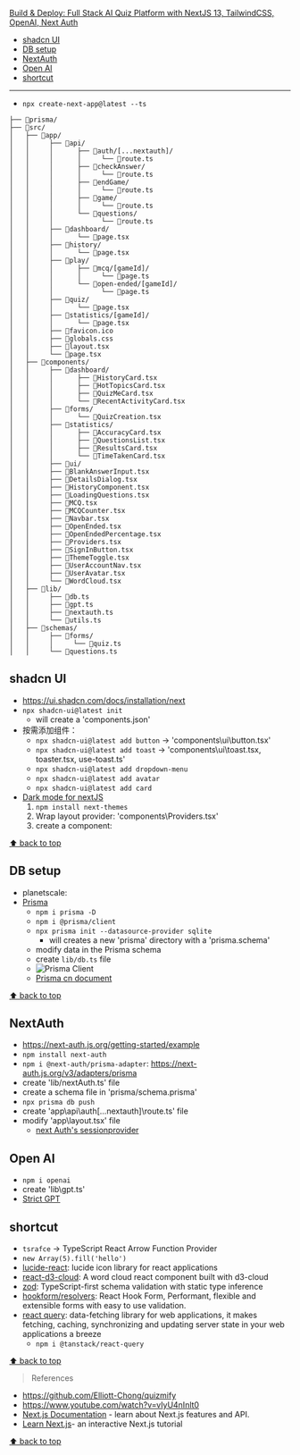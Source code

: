[Build & Deploy: Full Stack AI Quiz Platform with NextJS 13, TailwindCSS, OpenAI, Next Auth](#top)

- [shadcn UI](#shadcn-ui)
- [DB setup](#db-setup)
- [NextAuth](#nextauth)
- [Open AI](#open-ai)
- [shortcut](#shortcut)

-----------------------------------------------------------------------

- `npx create-next-app@latest --ts`

```
├── 📂prisma/
├── 📂src/
│   ├── 📂app/
│   │     ├── 📂api/
│   │     │      ├── 📂auth/[...nextauth]/
│   │     │      │     └── 📄route.ts
│   │     │      ├── 📂checkAnswer/
│   │     │      │     └── 📄route.ts
│   │     │      ├── 📂endGame/
│   │     │      │     └── 📄route.ts
│   │     │      ├── 📂game/
│   │     │      │     └── 📄route.ts
│   │     │      └── 📂questions/
│   │     │            └── 📄route.ts
│   │     ├── 📂dashboard/
│   │     │      └── 📄page.tsx
│   │     ├── 📂history/
│   │     │      └── 📄page.tsx
│   │     ├── 📂play/
│   │     │      ├── 📂mcq/[gameId]/
│   │     │      │     └── 📄page.ts
│   │     │      └── 📂open-ended/[gameId]/
│   │     │            └── 📄page.ts
│   │     ├── 📂quiz/
│   │     │      └── 📄page.tsx
│   │     ├── 📂statistics/[gameId]/
│   │     │      └── 📄page.tsx
│   │     ├── 📄favicon.ico
│   │     ├── 📄globals.css
│   │     ├── 📄layout.tsx
│   │     └── 📄page.tsx
│   ├── 📂components/
│   │     ├── 📂dashboard/
│   │     │      ├── 📄HistoryCard.tsx
│   │     │      ├── 📄HotTopicsCard.tsx
│   │     │      ├── 📄QuizMeCard.tsx
│   │     │      └── 📄RecentActivityCard.tsx
│   │     ├── 📂forms/
│   │     │      └── 📄QuizCreation.tsx
│   │     ├── 📂statistics/
│   │     │      ├── 📄AccuracyCard.tsx
│   │     │      ├── 📄QuestionsList.tsx
│   │     │      ├── 📄ResultsCard.tsx
│   │     │      └── 📄TimeTakenCard.tsx
│   │     ├── 📂ui/
│   │     ├── 📄BlankAnswerInput.tsx
│   │     ├── 📄DetailsDialog.tsx
│   │     ├── 📄HistoryComponent.tsx
│   │     ├── 📄LoadingQuestions.tsx
│   │     ├── 📄MCQ.tsx
│   │     ├── 📄MCQCounter.tsx
│   │     ├── 📄Navbar.tsx
│   │     ├── 📄OpenEnded.tsx
│   │     ├── 📄OpenEndedPercentage.tsx
│   │     ├── 📄Providers.tsx
│   │     ├── 📄SignInButton.tsx
│   │     ├── 📄ThemeToggle.tsx
│   │     ├── 📄UserAccountNav.tsx
│   │     ├── 📄UserAvatar.tsx
│   │     └── 📄WordCloud.tsx
│   ├── 📂lib/
│   │     ├── 📄db.ts
│   │     ├── 📄gpt.ts
│   │     ├── 📄nextauth.ts
│   │     └── 📄utils.ts
│   ├── 📂schemas/
│   │     ├── 📂forms/
│   │     │     └── 📄quiz.ts
│   │     └── 📄questions.ts
```

## shadcn UI

- https://ui.shadcn.com/docs/installation/next
-  `npx shadcn-ui@latest init`
   - will create a 'components.json'
- 按需添加组件：
  - `npx shadcn-ui@latest add button`  -> 'components\ui\button.tsx'
  - `npx shadcn-ui@latest add toast`   -> 'components\ui\toast.tsx, toaster.tsx, use-toast.ts'
  - `npx shadcn-ui@latest add dropdown-menu`
  - `npx shadcn-ui@latest add avatar`
  - `npx shadcn-ui@latest add card`
- [Dark mode for nextJS](https://ui.shadcn.com/docs/dark-mode/next)
  1. `npm install next-themes`
  2. Wrap layout provider: 'components\Providers.tsx'
  3. create a component:

[⬆ back to top](#top)

## DB setup

- planetscale:
- [Prisma](https://www.prisma.io/docs/getting-started/quickstart)
  - `npm i prisma -D`
  - `npm i @prisma/client`
  - `npx prisma init --datasource-provider sqlite`
    - will creates a new 'prisma' directory with a 'prisma.schema'
  - modify data in the Prisma schema
  - create `lib/db.ts` file
  - ![Prisma Client](PrismaClient.png)
  - [Prisma cn document](https://prisma.yoga/getting-started)

[⬆ back to top](#top)

## NextAuth

- https://next-auth.js.org/getting-started/example
- `npm install next-auth`
- `npm i @next-auth/prisma-adapter`:  https://next-auth.js.org/v3/adapters/prisma
- create 'lib/nextAuth.ts' file
- create a schema file in 'prisma/schema.prisma'
- `npx prisma db push`
- create 'app\api\auth\[...nextauth]\route.ts' file
- modify 'app\layout.tsx' file
  - [next Auth's sessionprovider](https://next-auth.js.org/getting-started/client#sessionprovider)

## Open AI

- `npm i openai`
- create 'lib\gpt.ts'
- [Strict GPT](https://pastebin.com/EiggjLeq)


## shortcut

- `tsrafce`   ->  TypeScript React Arrow Function Provider
- `new Array(5).fill('hello')`
- [lucide-react](https://lucide.dev/guide/packages/lucide-react):  lucide icon library for react applications
- [react-d3-cloud](https://www.npmjs.com/package/react-d3-cloud): A word cloud react component built with d3-cloud
- [zod](https://zod.dev/): TypeScript-first schema validation with static type inference
- [hookform/resolvers](https://github.com/react-hook-form/resolvers?tab=readme-ov-file#zod): React Hook Form, Performant, flexible and extensible forms with easy to use validation.
- [react query](https://tanstack.com/query/latest/docs/framework/react/overview):  data-fetching library for web applications, it makes fetching, caching, synchronizing and updating server state in your web applications a breeze
  - `npm i @tanstack/react-query`

[⬆ back to top](#top)

> References
- https://github.com/Elliott-Chong/quizmify
- https://www.youtube.com/watch?v=vIyU4nInlt0
- [Next.js Documentation](https://nextjs.org/docs) - learn about Next.js features and API.
- [Learn Next.js](https://nextjs.org/learn)- an interactive Next.js tutorial

[⬆ back to top](#top)
